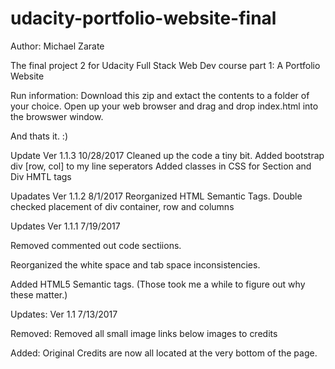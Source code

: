 # udacity-portfolio-website-final
Author:  Michael Zarate





The final project 2 for Udacity Full Stack Web Dev course part 1:
A Portfolio Website


Run information:
Download this zip and extact the contents to a folder of your choice.
Open up your web browser and drag and drop index.html into the browswer window.

And thats it.  :)

Update Ver 1.1.3 10/28/2017 
Cleaned up the code a tiny bit.
Added bootstrap div [row, col] to my line seperators
Added classes in CSS for Section and Div HMTL tags

Upadates Ver 1.1.2 8/1/2017
Reorganized  HTML Semantic Tags.
Double checked placement of div container, row and columns


Updates Ver 1.1.1 7/19/2017

Removed commented out code sectiions.

Reorganized the white space and tab space inconsistencies.

Added HTML5 Semantic tags.  (Those took me a while to figure out why these matter.)


Updates: Ver 1.1 7/13/2017

Removed:
Removed all small image links below images to credits

Added:
Original Credits are now all located at the very bottom of the page.